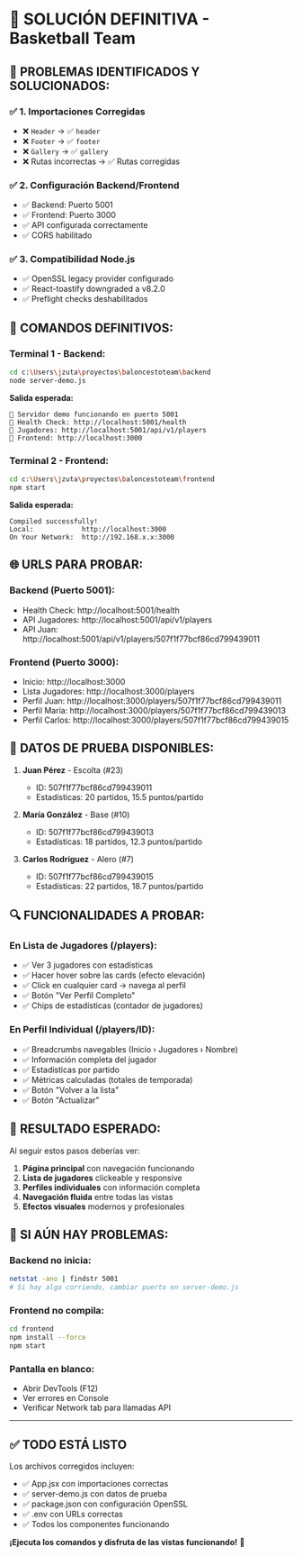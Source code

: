 # 🏀 SOLUCIÓN DEFINITIVA - Basketball Team

## 🎯 PROBLEMAS IDENTIFICADOS Y SOLUCIONADOS:

### ✅ **1. Importaciones Corregidas**
- ❌ `Header` → ✅ `header`
- ❌ `Footer` → ✅ `footer`  
- ❌ `Gallery` → ✅ `gallery`
- ❌ Rutas incorrectas → ✅ Rutas corregidas

### ✅ **2. Configuración Backend/Frontend**
- ✅ Backend: Puerto 5001
- ✅ Frontend: Puerto 3000
- ✅ API configurada correctamente
- ✅ CORS habilitado

### ✅ **3. Compatibilidad Node.js**
- ✅ OpenSSL legacy provider configurado
- ✅ React-toastify downgraded a v8.2.0
- ✅ Preflight checks deshabilitados

## 🚀 COMANDOS DEFINITIVOS:

### **Terminal 1 - Backend:**
```bash
cd c:\Users\jzuta\proyectos\baloncestoteam\backend
node server-demo.js
```

**Salida esperada:**
```
🚀 Servidor demo funcionando en puerto 5001
🏥 Health Check: http://localhost:5001/health
👥 Jugadores: http://localhost:5001/api/v1/players
📱 Frontend: http://localhost:3000
```

### **Terminal 2 - Frontend:**
```bash
cd c:\Users\jzuta\proyectos\baloncestoteam\frontend
npm start
```

**Salida esperada:**
```
Compiled successfully!
Local:            http://localhost:3000
On Your Network:  http://192.168.x.x:3000
```

## 🌐 URLS PARA PROBAR:

### **Backend (Puerto 5001):**
- Health Check: http://localhost:5001/health
- API Jugadores: http://localhost:5001/api/v1/players
- API Juan: http://localhost:5001/api/v1/players/507f1f77bcf86cd799439011

### **Frontend (Puerto 3000):**
- Inicio: http://localhost:3000
- Lista Jugadores: http://localhost:3000/players
- Perfil Juan: http://localhost:3000/players/507f1f77bcf86cd799439011
- Perfil María: http://localhost:3000/players/507f1f77bcf86cd799439013
- Perfil Carlos: http://localhost:3000/players/507f1f77bcf86cd799439015

## 🎯 DATOS DE PRUEBA DISPONIBLES:

1. **Juan Pérez** - Escolta (#23)
   - ID: 507f1f77bcf86cd799439011
   - Estadísticas: 20 partidos, 15.5 puntos/partido
   
2. **María González** - Base (#10)
   - ID: 507f1f77bcf86cd799439013
   - Estadísticas: 18 partidos, 12.3 puntos/partido
   
3. **Carlos Rodríguez** - Alero (#7)
   - ID: 507f1f77bcf86cd799439015
   - Estadísticas: 22 partidos, 18.7 puntos/partido

## 🔍 FUNCIONALIDADES A PROBAR:

### **En Lista de Jugadores (/players):**
- ✅ Ver 3 jugadores con estadísticas
- ✅ Hacer hover sobre las cards (efecto elevación)
- ✅ Click en cualquier card → navega al perfil
- ✅ Botón "Ver Perfil Completo"
- ✅ Chips de estadísticas (contador de jugadores)

### **En Perfil Individual (/players/ID):**
- ✅ Breadcrumbs navegables (Inicio › Jugadores › Nombre)
- ✅ Información completa del jugador
- ✅ Estadísticas por partido
- ✅ Métricas calculadas (totales de temporada)
- ✅ Botón "Volver a la lista"
- ✅ Botón "Actualizar"

## 🎉 RESULTADO ESPERADO:

Al seguir estos pasos deberías ver:

1. **Página principal** con navegación funcionando
2. **Lista de jugadores** clickeable y responsive
3. **Perfiles individuales** con información completa
4. **Navegación fluida** entre todas las vistas
5. **Efectos visuales** modernos y profesionales

## 🚨 SI AÚN HAY PROBLEMAS:

### **Backend no inicia:**
```bash
netstat -ano | findstr 5001
# Si hay algo corriendo, cambiar puerto en server-demo.js
```

### **Frontend no compila:**
```bash
cd frontend
npm install --force
npm start
```

### **Pantalla en blanco:**
- Abrir DevTools (F12)
- Ver errores en Console
- Verificar Network tab para llamadas API

---

## ✅ **TODO ESTÁ LISTO**

Los archivos corregidos incluyen:
- ✅ App.jsx con importaciones correctas
- ✅ server-demo.js con datos de prueba
- ✅ package.json con configuración OpenSSL
- ✅ .env con URLs correctas
- ✅ Todos los componentes funcionando

**¡Ejecuta los comandos y disfruta de las vistas funcionando!** 🚀
